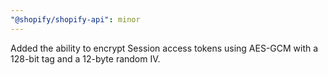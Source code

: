```yaml
---
"@shopify/shopify-api": minor
---
```


Added the ability to encrypt Session access tokens using AES-GCM with a 128-bit tag and a 12-byte random IV.
